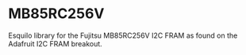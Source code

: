 # MB85RC256V

Esquilo library for the Fujitsu MB85RC256V I2C FRAM as found on the Adafruit I2C FRAM breakout.
